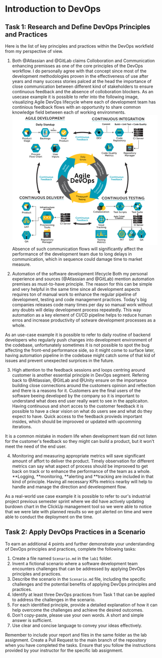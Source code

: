 # Introduction to DevOps

## Task 1: Research and Define DevOps Principles and Practices
Here is the list of key principles and practices within the DevOps workfield from my perspective of view.

1. Both @Atlassian and @GitLab claims Colloboration and Communication enhancing premisses as one of the core principles of the DevOps workflow. I do personally agree with that concept since most of the development methodologies proven in the effectiveness of use after years and many success stories palced at the head the importance of close communication between different kind of stakeholders to ensure continuous feedback and the absence of colloboration blockers. 
As an usecase example it is possible to refer into the following image, visualizing Agile DevOps lifecycle where each of development team has continious feedback flows with an opportunity to share common knowledge field between each of  working environments.
![Image DevOps](https://github.com/Suselfluf/labs/blob/lab1/lab1/images/DevOps_SDLC.PNG)
Absence of such communication flows will significantly affect the performance of the development team due to long delays in communication, which in sequence could damage time to market measure. 

2. Automation of the software development lifecycle
Both my personal experience and sources (@Atlassian and @GitLab) mention automation premises as must-to-have principle. The reason for this can be simple and very helpful in the same time since all development aspects requires ton of manual work to enhance the regular pipeline of development, testing and code management practices. Today's big companies releases code many times per day so manual work without any doubts will delay development process repeatedly. This way automation as a key element of CI/CD pipeline helps to reduce human erros and increase productivity of sotware development processes as a whole.

As an use-case example it is possible to refer to daily routine of backend developers who regularly push changes into development environment of the codebase, unfortunately sometimes it is not possible to spot the bug affecting the front-end performance side, so it might come to surface later, having automation pipeline in the codebase might catch some of that kid of issues and prevent unexpected surprices in the future.

3. High attention to the feedback sessions and loops centring around customer is another essential principle in DevOps segment. Refering back to @Atlassian, @GitLab and @Unity ensure on the importance building close connections around the customers opinion and reflection and there is a reasons for it. Customers are the final users of the software beeing developed by the company so it is important to understand what does end user really want to see in the applicaiton. Having continuous and short acces to the customer feedback it is possible to have a clear vision on what do users see and what do they expect to have. Quick access to the feedback provieds important insides, which should be improoved or updated with upcomming iterations.

It is a common mistake in modern life when development team did not listen for the customer's feedback so they might can build a product, but it won't meet the need of the end user. 

4. Monitoring and measuring appropriate metrics will save significant amount of affort to deliver the product. Timely observation for different metrics can say what aspect of process should be improoved to get back on track or to enhance the performance of the team as a whole. **Logging, **monitoring, **alerting and **tracking are included in that kind of principle. Having all necessary KPIs metrics nearby will help to handle and manage the direction and develeopment flow.

As a real-world use case example it is possible to refer to our's industrial project previous semester sprint where we did have actively updating burdown chart in the ClickUp management tool so we were able to notice that we were late with planned results so we got alerted on time and were able to conduct the deployment on the time. 

## Task 2: Apply DevOps Practices in a Scenario

To earn an additional 4 points and further demonstrate your understanding of DevOps principles and practices, complete the following tasks:

1. Create a file named `Scenario.md` in the `lab1` folder.
2. Invent a fictional scenario where a software development team encounters challenges that can be addressed by applying DevOps principles and practices.
3. Describe the scenario in the `Scenario.md` file, including the specific challenges and the potential benefits of applying DevOps principles and practices.
4. Identify at least three DevOps practices from Task 1 that can be applied to address the challenges in the scenario.
5. For each identified principle, provide a detailed explanation of how it can help overcome the challenges and achieve the desired outcomes.
6. Don't copy-paste, please use your own words. A short and simple answer is sufficient.
7. Use clear and concise language to convey your ideas effectively.

Remember to include your report and files in the same folder as the lab assignment. Create a Pull Request to the main branch of the repository when you have completed the tasks. Ensure that you follow the instructions provided by your instructor for the specific lab assignment.
